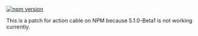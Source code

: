 [![npm version](https://badge.fury.io/js/actioncable-patch.svg)](https://badge.fury.io/js/actioncable-patch)

This is a patch for action cable on NPM because 5.1.0-Beta1 is not working currently. 
